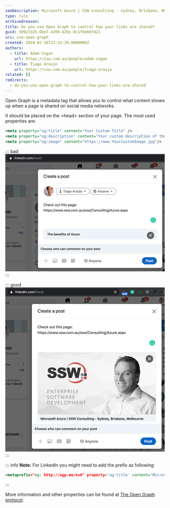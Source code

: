 ```yaml
---
seoDescription: Microsoft Azure | SSW Consulting - Sydney, Brisbane, Melbourne - Control how your links are shared with Open Graph protocol.
type: rule
archivedreason:
title: Do you use Open Graph to control how your links are shared?
guid: 50923325-6be7-4209-b29c-0c1f6e0d7421
uri: use-open-graph
created: 2018-02-16T22:32:29.0000000Z
authors:
  - title: Adam Cogan
    url: https://ssw.com.au/people/adam-cogan
  - title: Tiago Araujo
    url: https://ssw.com.au/people/tiago-araujo
related: []
redirects:
  - do-you-use-open-graph-to-control-how-your-links-are-shared
---
```


Open Graph is a metadata tag that allows you to control what content shows up when a page is shared on social media networks.

<!--endintro-->

It should be placed on the &lt;head&gt; section of your page. The most used properties are:

```xml
<meta property="og:title" content="Your Custom Title" />
<meta property="og:description" content="Your custom description of the page." />
<meta property="og:image" content="https://www.YourCustomImage.jpg"/>
```

::: bad  
![Figure: Bad example - Shared link has no image and the title was "guessed" by LinkedIn](open-graph-bad.jpg)  
:::

::: good  
![Figure: Good example - Shared link has a nice image and title, both defined via Open Graph tags](opengraph-good.jpg)  
:::

::: info
**Note:** For LinkedIn you might need to add the prefix as following:

```xml
<metaprefix="og: http://ogp.me/ns#" property='og:title' content="Microsoft Azure | SSW Consulting - Sydney, Brisbane, Melbourne"/>
```

:::

More information and other properties can be found at [The Open Graph protocol](https://ogp.me/).
